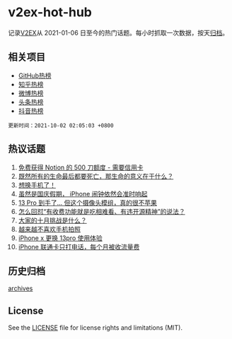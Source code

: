 # v2ex-hot-hub

 记录[V2EX](https://www.v2ex.com/)从 2021-01-06 日至今的热门话题。每小时抓取一次数据，按天[归档](archives)。
 
 ## 相关项目

- [GitHub热榜](https://github.com/snaildev/github-hot-hub)
- [知乎热榜](https://github.com/snaildev/zhihu-hot-hub)
- [微博热榜](https://github.com/snaildev/weibo-hot-hub)
- [头条热榜](https://github.com/snaildev/toutiao-hot-hub)
- [抖音热榜](https://github.com/snaildev/douyin-hot-hub)


 `更新时间：2021-10-02 02:05:03 +0800`

## 热议话题

1. [免费获得 Notion 的 500 刀额度 - 需要信用卡](https://www.v2ex.com/t/805575)
1. [既然所有的生命最后都要死亡，那生命的意义在于什么？](https://www.v2ex.com/t/805512)
1. [想换手机了！](https://www.v2ex.com/t/805515)
1. [虽然是国庆假期， iPhone 闹钟依然会准时响起](https://www.v2ex.com/t/805507)
1. [13 Pro 到手了... 但这个摄像头模组，真的很不苹果](https://www.v2ex.com/t/805539)
1. [怎么回怼“有收费功能就是吃相难看、有违开源精神”的说法？](https://www.v2ex.com/t/805544)
1. [大家的十月挑战是什么？](https://www.v2ex.com/t/805524)
1. [越来越不喜欢手机拍照](https://www.v2ex.com/t/805531)
1. [iPhone x 更换 13pro 使用体验](https://www.v2ex.com/t/805550)
1. [iPhone 联通卡只打电话，每个月被收流量费](https://www.v2ex.com/t/805563)

## 历史归档

[archives](archives)

## License

See the [LICENSE](LICENSE) file for license rights and limitations (MIT).
